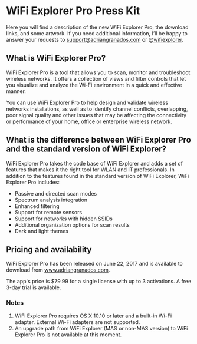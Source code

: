 # WiFi Explorer Pro Press Kit

Here you will find a description of the new WiFi Explorer Pro, the download links, and some artwork. If you need additional information, I’ll be happy to answer your requests to support@adriangranados.com or [@wifiexplorer](https://twitter.com/wifiexplorer).

## What is WiFi Explorer Pro?

WiFi Explorer Pro is a tool that allows you to scan, monitor and troubleshoot wireless networks. It offers a collection of views and filter controls that let you visualize and analyze the Wi-Fi environment in a quick and effective manner.

You can use WiFi Explorer Pro to help design and validate wireless networks installations, as well as to identify channel conflicts, overlapping, poor signal quality and other issues that may be affecting the connectivity or performance of your home, office or enterprise wireless network. 

## What is the difference between WiFi Explorer Pro and the standard version of WiFi Explorer?

WiFi Explorer Pro takes the code base of WiFi Explorer and adds a set of features that makes it the right tool for WLAN and IT professionals. In addition to the features found in the standard version of WiFi Explorer, WiFi Explorer Pro includes:

- Passive and directed scan modes
- Spectrum analysis integration
- Enhanced filtering
- Support for remote sensors
- Support for networks with hidden SSIDs
- Additional organization options for scan results
- Dark and light themes

## Pricing and availability

WiFi Explorer Pro has been released on June 22, 2017 and is available to download from www.adriangranados.com.

The app's price is $79.99 for a single license with up to 3 activations. A free 3-day trial is available.

### Notes
1. WiFi Explorer Pro requires OS X 10.10 or later and a built-in Wi-Fi adapter. External Wi-Fi adapters are not supported.
2. An upgrade path from WiFi Explorer (MAS or non-MAS version) to WiFi Explorer Pro is not available at this moment.
